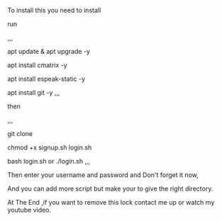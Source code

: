 To install this you need to install

run

,,,

apt update & apt upgrade -y

apt install cmatrix -y

apt install espeak-static -y

apt install git -y
,,,

then 

,,,

git clone 

chmod +x signup.sh login.sh

bash login.sh or ./login.sh
,,,

Then enter your username and password and Don't forget it
now,

And you can add more script but make your to give the right directory.

At The End ,if you want to remove this lock 
contact me up or watch my youtube video.
